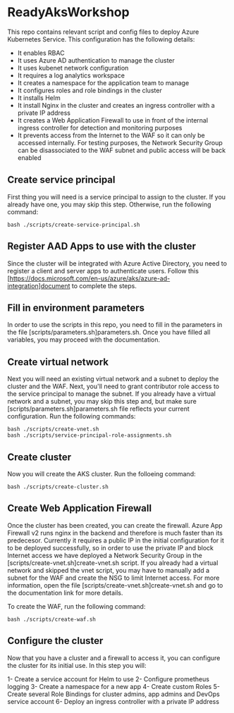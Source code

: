 # ReadyAksWorkshop

This repo contains relevant script and config files to deploy Azure Kubernetes Service. This configuration has the following details:
- It enables RBAC
- It uses Azure AD authentication to manage the cluster
- It uses kubenet network configuration
- It requires a log analytics workspace
- It creates a namespace for the application team to manage
- It configures roles and role bindings in the cluster
- It installs Helm
- It install Nginx in the cluster and creates an ingress controller with a private IP address
- It creates a Web Application Firewall to use in front of the internal ingress controller for detection and monitoring purposes
- It prevents access from the Internet to the WAF so it can only be accessed internally. For testing purposes, the Network Security Group can be disassociated to the WAF subnet and public access will be back enabled

## Create service principal

First thing you will need is a service principal to assign to the cluster. If you already have one, you may skip this step. Otherwise, run the following command:

```bash ./scripts/create-service-principal.sh```

## Register AAD Apps to use with the cluster

Since the cluster will be integrated with Azure Active Directory, you need to register a client and server apps to authenticate users. Follow this [https://docs.microsoft.com/en-us/azure/aks/azure-ad-integration]document to complete the steps.

## Fill in environment parameters

In order to use the scripts in this repo, you need to fill in the parameters in the file [scripts/parameters.sh]parameters.sh. Once you have filled all variables, you may proceed with the documentation.

## Create virtual network

Next you will need an existing virtual network and a subnet to deploy the cluster and the WAF. Next, you'll need to grant contributor role access to the service principal to manage the subnet. If you already have a virtual network and a subnet, you may skip this step and, but make sure [scripts/parameters.sh]parameters.sh file reflects your current configuration. Run the following commands:

```
bash ./scripts/create-vnet.sh
bash ./scripts/service-principal-role-assignments.sh
```

## Create cluster

Now you will create the AKS cluster. Run the folloeing command:

```bash ./scripts/create-cluster.sh```

## Create Web Application Firewall

Once the cluster has been created, you can create the firewall. Azure App Firewall v2 runs nginx in the backend and therefore is much faster than its predecesor. Currently it requires a public IP in the initial configuration for it to be deployed successfully, so in order to use the private IP and block Internet access we have deployed a Network Security Group in the [scripts/create-vnet.sh]create-vnet.sh script. If you already had a virtual network and skipped the vnet script, you may have to manually add a subnet for the WAF and create the NSG to limit Internet access. For more information, open the file [scripts/create-vnet.sh]create-vnet.sh and go to the documentation link for more details.

To create the WAF, run the following command:

```bash ./scripts/create-waf.sh```

## Configure the cluster

Now that you have a cluster and a firewall to access it, you can configure the cluster for its initial use. In this step you will:

1- Create a service account for Helm to use
2- Configure prometheus logging
3- Create a namespace for a new app
4- Create custom Roles
5- Create several Role Bindings for cluster admins, app admins and DevOps service account
6- Deploy an ingress controller with a private IP address